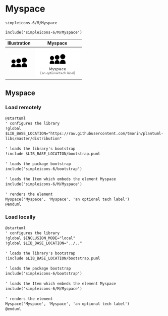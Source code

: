 # Myspace


```text
simpleicons-6/M/Myspace
```

```text
include('simpleicons-6/M/Myspace')
```



| Illustration | Myspace |
| :---: | :---: |
| ![illustration for Illustration](../../simpleicons-6/M/Myspace.png) | ![illustration for Myspace](../../simpleicons-6/M/Myspace.Local.png) |




## Myspace

### Load remotely
```plantuml
@startuml
' configures the library
!global $LIB_BASE_LOCATION="https://raw.githubusercontent.com/tmorin/plantuml-libs/master/distribution"

' loads the library's bootstrap
!include $LIB_BASE_LOCATION/bootstrap.puml

' loads the package bootstrap
include('simpleicons-6/bootstrap')

' loads the Item which embeds the element Myspace
include('simpleicons-6/M/Myspace')

' renders the element
Myspace('Myspace', 'Myspace', 'an optional tech label')
@enduml
```

### Load locally
```plantuml
@startuml
' configures the library
!global $INCLUSION_MODE="local"
!global $LIB_BASE_LOCATION="../.."

' loads the library's bootstrap
!include $LIB_BASE_LOCATION/bootstrap.puml

' loads the package bootstrap
include('simpleicons-6/bootstrap')

' loads the Item which embeds the element Myspace
include('simpleicons-6/M/Myspace')

' renders the element
Myspace('Myspace', 'Myspace', 'an optional tech label')
@enduml
```

